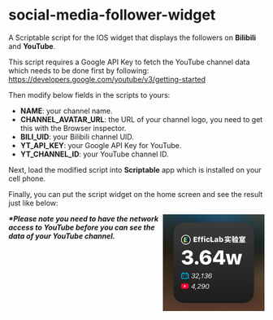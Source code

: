 # social-media-follower-widget
A Scriptable script for the IOS widget that displays the followers on **Bilibili** and **YouTube**.

This script requires a Google API Key to fetch the YouTube channel data which needs to be done first by following: https://developers.google.com/youtube/v3/getting-started 

Then modify below fields in the scripts to yours:

- **NAME**: your channel name.
- **CHANNEL_AVATAR_URL**: the URL of your channel logo, you need to get this with the Browser inspector.
- **BILI_UID**: your Bilibili channel UID.
- **YT_API_KEY**: your Google API Key for YouTube.
- **YT_CHANNEL_ID**: your YouTube channel ID.

Next, load the modified script into **Scriptable** app which is installed on your cell phone.

Finally, you can put the script widget on the home screen and see the result just like below:

<img align="right" width="200" src="https://github.com/efficlab/social-media-follower-widget/blob/main/imgs/example.jpeg?raw=true">

***\*Please note you need to have the network access to YouTube before you can see the data of your YouTube channel.***

